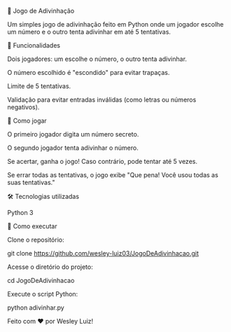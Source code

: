 🎯 Jogo de Adivinhação

Um simples jogo de adivinhação feito em Python onde um jogador escolhe um número e o outro tenta adivinhar em até 5 tentativas.

🚀 Funcionalidades

Dois jogadores: um escolhe o número, o outro tenta adivinhar.

O número escolhido é "escondido" para evitar trapaças.

Limite de 5 tentativas.

Validação para evitar entradas inválidas (como letras ou números negativos).

📌 Como jogar

O primeiro jogador digita um número secreto.

O segundo jogador tenta adivinhar o número.

Se acertar, ganha o jogo! Caso contrário, pode tentar até 5 vezes.

Se errar todas as tentativas, o jogo exibe "Que pena! Você usou todas as suas tentativas."

🛠 Tecnologias utilizadas

Python 3

🚀 Como executar

Clone o repositório:

git clone https://github.com/wesley-luiz03/JogoDeAdivinhacao.git

Acesse o diretório do projeto:

cd JogoDeAdivinhacao

Execute o script Python:

python adivinhar.py

Feito com ❤️ por Wesley Luiz!
